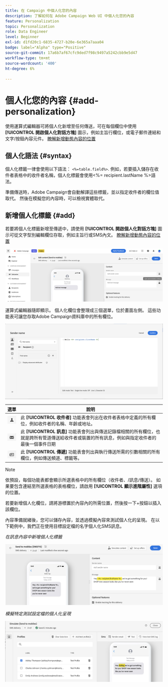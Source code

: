 ```yaml
---
title: 在 Campaign 中個人化您的內容
description: 了解如何在 Adobe Campaign Web UI 中個人化您的內容
feature: Personalization
topic: Personalization
role: Data Engineer
level: Beginner
exl-id: d1fd20c1-6835-4727-b20e-6e365a7aaa04
badge: label="Alpha" type="Positive"
source-git-commit: 17a6b7af67cfc9ded7f98c9497a5242cbb9e5d47
workflow-type: tm+mt
source-wordcount: '400'
ht-degree: 6%

---
```



# 個人化您的內容 {#add-personalization}

使用運算式編輯器可將個人化新增至任何傳送，可在每個欄位中使用 **[!UICONTROL 開啟個人化對話方塊]** 圖示，例如主旨行欄位，或電子郵件連結和文字/按鈕內容元件。 [瞭解新增動態內容的位置](gs-personalization.md/#access)

## 個人化語法 {#syntax}

個人化標籤一律會使用以下語法： `<%=table.field%>`. 例如，若要插入儲存在收件者表格中的收件者名稱，個人化標籤會使用&lt;%= recipient.lastName %>語法。

準備傳送時，Adobe Campaign會自動解譯這些標籤，並以指定收件者的欄位值取代。 然後在模擬您的內容時，可以檢視實體取代。

## 新增個人化標籤 {#add}

若要將個人化標籤新增至傳遞中，請使用 **[!UICONTROL 開啟個人化對話方塊]** 圖示可從文字型別編輯欄位存取，例如主旨行或SMS內文。 [瞭解新增動態內容的位置](gs-personalization.md/#access)

![](assets/perso-access.png)

運算式編輯器隨即顯示。 個人化欄位會整理成三個選單，位於畫面左側。 這些功能表可讓您存取Adobe Campaign資料庫中的所有欄位。

![](assets/perso-insert-field.png)

| 選單 | 說明 |
|-----|------------|
| ![](assets/do-not-localize/perso-recipients-menu.png) | 此 **[!UICONTROL 收件者]** 功能表會列出在收件者表格中定義的所有欄位，例如收件者的名稱、年齡或地址。 |
| ![](assets/do-not-localize/perso-message-menu.png) | 此 **[!UICONTROL 訊息]** 功能表會列出與傳送記錄檔相關的所有欄位，也就是跨所有管道傳送給收件者或裝置的所有訊息，例如與指定收件者的最後一個事件日期 |
| ![](assets/do-not-localize/perso-delivery-menu.png) | 此 **[!UICONTROL 傳遞]** 功能表會列出與執行傳送所需的引數相關的所有欄位，例如傳送頻道、標籤等。 |

>[!NOTE]
>
>依預設，每個功能表都會顯示所選表格中的所有欄位（收件者、/訊息/傳送）。 如果要包含連結至所選表格的表格欄位，請啟用 **[!UICONTROL 顯示進階屬性]** 選項的位置。

若要新增個人化欄位，請將游標置於內容內的所需位置，然後按一下+按鈕以插入該欄位。

內容準備就緒後，您可以儲存內容，並透過模擬內容來測試個人化的呈現。 在以下範例中，我們正在使用目標設定檔的名字個人化SMS訊息。

*在訊息內容中新增個人化標籤*

![](assets/perso-preview1.png)

*模擬特定測試設定檔的個人化呈現*

![](assets/perso-preview2.png)
